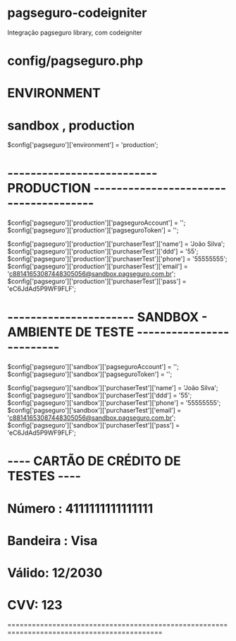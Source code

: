 pagseguro-codeigniter
=====================

Integração pagseguro library, com codeigniter



config/pagseguro.php
=========================================================================================

# ENVIRONMENT
# sandbox , production
$config['pagseguro']['environment'] = 'production';  

# -------------------------- PRODUCTION -------------------------------------- #
$config['pagseguro']['production']['pagseguroAccount'] = ''; 
$config['pagseguro']['production']['pagseguroToken'] = '';

$config['pagseguro']['production']['purchaserTest']['name']  = 'João Silva';
$config['pagseguro']['production']['purchaserTest']['ddd']  = '55';
$config['pagseguro']['production']['purchaserTest']['phone']  = '55555555';
$config['pagseguro']['production']['purchaserTest']['email'] = 'c88141653087448305056@sandbox.pagseguro.com.br';
$config['pagseguro']['production']['purchaserTest']['pass']  = 'eC6JdAd5P9WF9FLF';

# ---------------------- SANDBOX - AMBIENTE DE TESTE ------------------------- #
$config['pagseguro']['sandbox']['pagseguroAccount'] = '';
$config['pagseguro']['sandbox']['pagseguroToken'] = '';

$config['pagseguro']['sandbox']['purchaserTest']['name']  = 'João Silva';
$config['pagseguro']['sandbox']['purchaserTest']['ddd']  = '55';
$config['pagseguro']['sandbox']['purchaserTest']['phone']  = '55555555';
$config['pagseguro']['sandbox']['purchaserTest']['email'] = 'c88141653087448305056@sandbox.pagseguro.com.br';
$config['pagseguro']['sandbox']['purchaserTest']['pass']  = 'eC6JdAd5P9WF9FLF';

# ---- CARTÃO DE CRÉDITO DE TESTES ---- #
#  Número : 4111111111111111
#  Bandeira : Visa
#  Válido: 12/2030
#  CVV: 123  

============================================================================================
